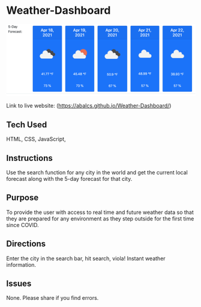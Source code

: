 # Weather-Dashboard

![Weather Dashboard Image](src/img/weatherdash.png)


Link to live website: (https://abalcs.github.io/Weather-Dashboard/)

## Tech Used
HTML, CSS, JavaScript, 

## Instructions
Use the search function for any city in the world and get the current local forecast along with the 5-day forecast for that city.  

## Purpose
To provide the user with access to real time and future weather data so that they are prepared for any environment as they step outside for the first time since COVID.  

## Directions
Enter the city in the search bar, hit search, viola!  Instant weather information.    

## Issues
None.  Please share if you find errors.